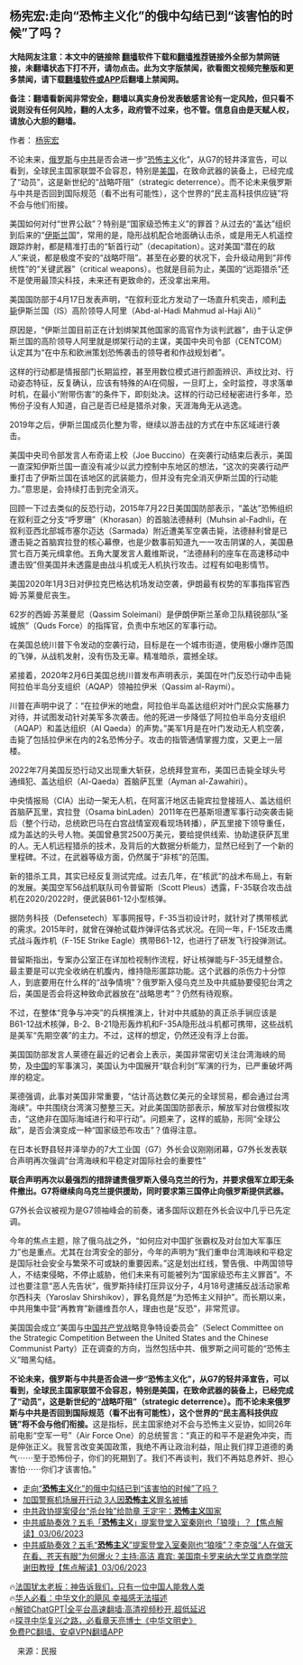  <!-- 面包屑导航 --> <h2>杨宪宏:走向“恐怖主义化”的俄中勾结已到“该害怕的时候”了吗？</h2> <p class="notice"><b>大陆网友注意：本文中的链接除 <a href="https://github.com/bannedbook/fanqiang" >翻墙</a>软件下载和<a href="https://github.com/killgcd/justmysocks/blob/master/README.md">翻墙推荐</a>链接外全部为禁网链接，未翻墙状态下打不开，请勿点击。此为文字版禁闻，欲看图文视频完整版和更多禁闻，请下载<a href="https://github.com/bannedbook/fanqiang">翻墙软件或APP</a>后翻墙上禁闻网。</p><p>备注：翻墙看新闻非常安全，翻墙以真实身份发表敏感言论有一定风险，但只看不说则没有任何风险，翻的人太多，政府管不过来，也不管。信息自由是天赋人权，请放心大胆的翻墙。</b></p>  <div class="entry"> <p>作者： <a href="https://www.bannedbook.org/bnews/tag/%e6%9d%a8%e5%ae%aa%e5%ae%8f/" class="st_tag internal_tag" rel="tag" title="标签 杨宪宏 下的日志">杨宪宏</a></p> <p id="summary">不论未来，<a href="https://www.bannedbook.org/bnews/tag/%e4%bf%84%e7%bd%97%e6%96%af/" class="st_tag internal_tag" rel="tag" title="标签 俄罗斯 下的日志">俄罗斯</a>与<a href="https://www.bannedbook.org/bnews/tag/%e4%b8%ad%e5%85%b1/" class="st_tag internal_tag" rel="tag" title="标签 中共 下的日志">中共</a>是否会进一步“<a href="https://www.bannedbook.org/bnews/tag/%e6%81%90%e6%80%96%e4%b8%bb%e4%b9%89/" class="st_tag internal_tag" rel="tag" title="标签 恐怖主义 下的日志">恐怖主义</a>化”，从G7的轻井泽宣告，可以看到，全球民主国家联盟不会容忍，特别是<a href="https://www.bannedbook.org/bnews/tag/%e7%be%8e%e5%9b%bd/" class="st_tag internal_tag" rel="tag" title="标签 美国 下的日志">美国</a>，在致命武器的装备上，已经完成了“动员”，这是新世纪的“战略吓阻”（strategic deterrence）。而不论未来俄罗斯与中共是否回到国际规范（看不出有可能性），这个世界的“民主高科技供应链”将不会与他们衔接。</p> <p>美国如何对付“世界公敌”？特别是“国家级恐怖主义”的罪首？从过去的“盖达”组织到后来的“<a href="https://www.bannedbook.org/bnews/tag/%e4%bc%8a%e6%96%af%e5%85%b0/" class="st_tag internal_tag" rel="tag" title="标签 伊斯兰 下的日志">伊斯兰</a>国”，常用的是，隐形战机配合地面确认击杀，或是用无人机遥控跟踪炸射，都是精准打击的“斩首行动”（decapitation）。这对美国“潜在的敌人”来说，都是极度不安的“战略吓阻”。甚至在必要的状况下，会升级动用到“非传统性”的“关键武器”（critical weapons）。也就是目前为止，美国的“远距猎杀”还不是使用最顶尖科技，未来还有更致命的，还没拿出来用。</p> <p>美国国防部于4月17日发表声明，“在叙利亚北方发动了一场直升机突击，顺利<a href="https://www.bannedbook.org/bnews/tag/%E5%87%BB%E6%AF%99/" class="st_tag internal_tag" rel="tag" title="标签 击毙 下的日志">击毙</a>伊斯兰国（IS）高阶领导人阿里（Abd-al-Hadi Mahmud al-Haji Ali）”</p> <p>原因是，“伊斯兰国目前正在计划绑架其他国家的高官作为谈判武器”，由于认定伊斯兰国的高阶领导人阿里就是绑架行动的主谋，美国中央司令部（CENTCOM）认定其为“在中东和欧洲策划恐怖袭击的领导者和作战规划者”。</p> <p>这样的行动都是情报部门长期监控，甚至用数位模式进行颜面辨识、声纹比对、行动姿态特征，反复确认，应该有特殊的AI在伺服，一旦盯上，全时监控，寻求落单时机，在最小“附带伤害”的条件下，即刻处决。这样的行动已经秘密进行多年，恐怖份子没有人知道，自己是否已经是猎杀对象，天涯海角无从逃逸。</p> <p>2019年之后，伊斯兰国成员化整为零，继续以游击战的方式在中东区域进行袭击。</p> <p>美国中央司令部发言人布奇诺上校（Joe Buccino）在突袭行动结束后表示，美国一直深知伊斯兰国一直没有减少以武力控制中东地区的想法，“这次的突袭行动严重打击了伊斯兰国在该地区的武装能力，但并没有完全消灭伊斯兰国的行动能力。”意思是，会持续打击到完全消灭。</p> <p>回顾一下过去类似的反恐行动，2015年7月22日美国国防部表示，“盖达”恐怖组织在叙利亚之分支“呼罗珊”（Khorasan）的首脑法德赫利（Muhsin al-Fadhli，在叙利亚西北部城市塞尔迈达（Sarmada）附近遭美军空袭击毙，法德赫利曾是已遭击毙之首脑宾拉登的核心幕僚，也是少数事前知道九一一攻击阴谋的人，美国悬赏七百万美元缉拿他。五角大厦发言人戴维斯说，“法德赫利的座车在高速移动中遭击毁”但美国并未透露是由战斗机或无人机执行攻击。过程有如电影情节。</p> <p>美国2020年1月3日对伊拉克巴格达机场发动空袭，伊朗最有权势的军事指挥官西姆·苏莱曼尼丧生。</p> <p>62岁的西姆·苏莱曼尼（Qassim Soleimani）是伊朗伊斯兰革命卫队精锐部队“圣城旅”（Quds Force）的指挥官，负责中东地区的军事行动。</p> <p>在美国总统川普下令发动的空袭行动，目标是在一个城市街道，使用极小爆炸范围的飞弹，从战机发射，没有伤及无辜。精准暗杀，震撼全球。</p> <p>紧接着，2020年2月6日美国总统川普发布声明表示，美国在叶门反恐行动中击毙阿拉伯半岛分支组织（AQAP）领袖拉伊米（Qassim al-Raymi）。</p> <p>川普在声明中说了：“在拉伊米的地盘，阿拉伯半岛盖达组织对叶门民众实施暴力对待，并试图发动针对美军多次袭击。他的死进一步降低了阿拉伯半岛分支组织（AQAP）和盖达组织（Al Qaeda）的声势。”美军1月是在叶门发动无人机空袭，击毙了包括拉伊米在内的2名恐怖分子。攻击的指管通情掌握力度，又更上一层楼。</p>  <p>2022年7月美国反恐行动又出现重大斩获，总统拜登宣布，美国已击毙全球头号通缉犯、盖达组织（Al-Qaeda）首脑萨瓦里（Ayman al-Zawahiri）。</p> <p>中央情报局（CIA）出动一架无人机，在阿富汗地区击毙宾拉登接班人、盖达组织首脑萨瓦里，宾拉登（Osama binLaden）2011年在巴基斯坦遭军事行动突袭击毙后（整个行动，总统欧巴马在白宫战情室观看现场转播），萨瓦里接下领导重任，成为盖达的头号人物。美国曾悬赏2500万美元，要给提供线索、协助逮获萨瓦里的人。无人机远程猎杀的技术，及背后的大数据分析能力，显然已经到了一个新的里程碑。不过，在武器等级方面，仍然属于“非核”的范围。</p> <p>新的猎杀工具，其实已经反复测试完成。过去几年，在“核武”的战术布局上，有新的发展。美国空军56战机联队司令普留斯（Scott Pleus）透露，F-35联合攻击战机在2020/2022时，便武装B61-12小型核弹。</p> <p>据防务科技（Defensetech）军事网报导，F-35当初设计时，就针对了携带核武的需求。2015年时，就曾在弹舱试载炸弹评估各式状况。在同一年，F-15E攻击鹰式战斗轰炸机（F-15E Strike Eagle）携带B61-12，也进行了研发飞行投弹测试。</p> <p>普留斯指出，专案办公室正在详加检视制作流程，好让核弹能与F-35无缝整合。最主要是可以完全收纳在机腹内，维持隐形匿踪功能。这个武器的杀伤力十分惊人，到底要用在什么样的“战争情境”？俄罗斯入侵乌克兰及中共威胁要侵犯台湾之后，美国是否会将这种致命武器放在“战略思考”？仍然有待观察。</p> <p>不过，在整体“竞争与冲突”的兵棋推演上，针对中共威胁的真正杀手锏应该是B61-12战术核弹，B-2、B-21隐形轰炸机和F-35A隐形战斗机都可携带，这些战机是美军“先期空袭”的主力。不过，这样的想定，仍然还没有浮上台面。</p> <p>美国国防部发言人莱德在最近的记者会上表示，美国非常密切关注台湾海峡的局势，及<span class='wp_keywordlink_affiliate'><a href="https://www.bannedbook.org/" title="中国" target="_blank">中国</a></span>的军事演习，美国认为中国展开“联合利剑”军演的行为，已严重破坏两岸的稳定。</p>  <p>莱德强调，此事对美国非常重要，“估计高达数亿美元的全球贸易，都会通过台湾海峡”。中共围绕台湾演习整整三天。对此美国国防部表示，解放军对台做模拟攻击，“这绝非在国际海域进行和平行动”。问题来了，这样的威胁，形同“全球公敌”，是否会演变成一种“国家级恐布攻击”？值得注意。</p> <p>在日本长野县轻井泽举办的7大工业国（G7）外长会议刚刚闭幕，G7外长发表联合声明再次强调“台湾海峡和平稳定对国际社会的重要性”</p> <p><strong>联合声明再次以最强烈的措辞谴责俄罗斯入侵乌克兰的行为，并要求俄军立即无条件撤出。G7将继续向乌克兰提供援助，同时要求第三国停止向俄罗斯提供武器。</strong></p> <p>G7外长会议被视为是G7领袖峰会的前奏，诸多国际议题在外长会议中几乎已先定调。</p> <p>今年的焦点主题，除了俄乌战之外，“如何应对中国扩张霸权及对台加大军事压力”也是重点。尤其在台湾安全的部分，今年的声明为“我们重申台湾海峡和平稳定是国际社会安全与繁荣不可或缺的重要因素。”这是划出红线，警告俄、中两国领导人，不结束侵略，不停止威胁，他们未来有可能被列为“国家级恐布主义罪首”。不过也要注意“恶人先告状”，俄罗斯持续打压异议分子，4月18号逮捕反战活动家希尔西科夫（Yaroslav Shirshikov），罪名竟然是“为恐怖主义辩护”。而长期以来，中共用集中营“再教育”新疆维吾尔人，理由也是“反恐”，非常荒谬。</p> <p>美国国会成立“美国与<a href="https://www.bannedbook.org/bnews/tag/%e4%b8%ad%e5%9b%bd%e5%85%b1%e4%ba%a7%e5%85%9a/" class="st_tag internal_tag" rel="tag" title="标签 中国共产党 下的日志">中国共产党</a>战略竞争特设委员会”（Select Committee on the Strategic Competition Between the United States and the Chinese Communist Party）正在调查的方向，当然包括中共、俄罗斯之间可能的“恐怖主义”暗黑勾结。</p> <p><strong>不论未来，俄罗斯与中共是否会进一步“恐怖主义化”，从G7的轻井泽宣告，可以看到，全球民主国家联盟不会容忍，特别是美国，在致命武器的装备上，已经完成了“动员”，这是新世纪的“战略吓阻”（strategic deterrence）。而不论未来俄罗斯与中共是否回到国际规范（看不出有可能性），这个世界的“民主高科技供应链”将不会与他们衔接。</strong>这是指标，民主国家绝对不会与恐怖主义妥协，如同26年前电影“空军一号”（Air Force One）的总统誓言：“真正的和平不是避免冲突，而是伸张正义。我誓言改变美国政策，我绝不再让政治利益，阻止我们捍卫道德的勇气⋯⋯至于恐怖份子，你们的死期到了。我们不再谈判，我们不再姑息养奸、担心害怕⋯⋯你们才该害怕。”</p>  <!--<div id="taboola-mid-1"></div>--><ul class='op-related-articles' title='相关阅读'> <li><a href='https://www.bannedbook.org/bnews/ssgc/20230422/1875383.html' target='_blank'>走向“<b>恐怖主义</b>化”的俄中勾结已到“该害怕的时候”了吗？</a></li> <li><a href='https://www.bannedbook.org/bnews/cnnews/20230409/1870039.html' target='_blank'>加国警察机场展开行动 3人因<b>恐怖主义</b>罪名被捕</a></li> <li><a href='https://www.bannedbook.org/bnews/cbnews/20230309/1857876.html' target='_blank'>中共政协提案侵台“杀台独”给勋章 王定宇：<b>恐怖主义</b>国家</a></li> <li><a href='https://www.bannedbook.org/bnews/baitai/20230307/1856955.html' target='_blank'>中共威胁奏效？五毛「<b>恐怖主义</b>」提案登堂入室秦刚也「狼嚎」？【焦点解读】03/06/2023</a></li> <li><a href='https://www.bannedbook.org/bnews/bannedvideo/20230307/1856875.html' target='_blank'>中共威胁奏效？五毛“<b>恐怖主义</b>”提案登堂入室秦刚也“狼嚎”？李克强“人在做天在看、苍天有眼”为何爆火？主持:高洁  嘉宾: 美国南卡罗来纳大学艾肯商学院 谢田教授【焦点解读】03/06/2023</a></li> </ul> <p class="texttj"> 🔥<a href="https://www.bannedbook.org/bnews/ssgc/20230219/1850782.html" target="_blank">法国犹太老板：神告诉我们，只有一位中国人能救人类</a><br/> 🔥<a href="https://www.bannedbook.org/bnews/comments/20220220/1694796.html" target="_blank">华人必看：中华文化的飓风 幸福感无法描述</a><br/> 🔥<a href="https://github.com/bannedbook/fanqiang/wiki/V2ray%E6%9C%BA%E5%9C%BA" target="_blank">解锁ChatGPT|全平台高速翻墙:高清视频秒开,超低延迟</a><br/> 🔥<a href="https://www.bannedbook.org/bnews/comments/20220808/1768773.html" target="_blank">探寻中华复兴之路，必看章天亮博士《中华文明史》</a><br/> <a href="https://github.com/bannedbook/fanqiang/wiki/%E7%A6%81%E9%97%BB%E7%BD%91%E5%AE%89%E5%8D%93%E7%BF%BB%E5%A2%99%E6%96%B0%E9%97%BBAPP" target="_blank">免费PC翻墙、安卓VPN翻墙APP</a><br/> </p><p class="src-info">　来源：民报 </p><a name='sharetosocial'></a> <div style="margin-bottom:5px;padding-bottom:5px;clear:both"> <div id="archive-pix-1" class="banner-ads"> <!-- AuctionX Display platform tag START --> <div id="27602x728x90x621x_ADSLOT1" clicktrack="%%CLICK_URL_ESC%%"></div>  <!-- AuctionX Display platform tag END --> </div> <div id="archive-pix-2" class="banner-ads"> <!-- AuctionX Display platform tag START --> <div id="27556x300x250x621x_ADSLOT1" clicktrack="%%CLICK_URL_ESC%%" style="margin:0 auto;text-align:center"></div>  <!-- AuctionX Display platform tag END --> </div> </div>  <div id="archive-pix-1" class="banner-ads"> <!-- AuctionX Display platform tag START --> <div id="27603x728x90x621x_ADSLOT1" clicktrack="%%CLICK_URL_ESC%%"></div>  <!-- AuctionX Display platform tag END --> </div> </div><!--END ENTRY--> 